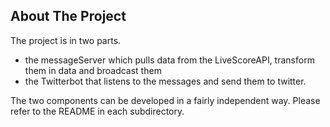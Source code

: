 ## About The Project

The project is in two parts.

- the messageServer which pulls data from the LiveScoreAPI, transform them in data and broadcast them
- the Twitterbot that listens to the messages and send them to twitter.

The two components can be developed in a fairly independent way.
Please refer to the README in each subdirectory.